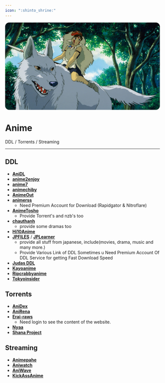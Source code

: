 ```yaml
---
icon: ":shinto_shrine:"
---
```


![](/static/assets/banner/anime.png)
# Anime

DDL / Torrents / Streaming
___


## DDL
- [**AniDL**](https://anidl.org/)
- [**anime2enjoy**](https://www.anime2enjoy.com/)
- [**anime7**](http://anime7.download/)
- [**animechiby**](http://www.animechiby.com/)
- [**AnimeOut**](https://www.animeout.xyz/)
- [**animerss**](https://animerss.com/)
   - Need Premium Account for Download (Rapidgator & Nitroflare)
- [**AnimeTosho**](https://animetosho.org/)
   - Provide Torrent's and nzb's too
- [**chauthanh**](https://chauthanh.info/)
   - provide some dramas too
- [**Hi10Anime**](https://hi10anime.com/)
- [**JPFILES**](https://jpfiles.net/) / [**JPLearner**](http://www.jplearner.to/)
   - provide all stuff from japanese, include(movies, drama, music and many more.)
   - Provide Various Link of DDL Sometimes u Need Premium Account Of DDL Service for getting Fast Download Speed
- [**Judas DDL**](https://rentry.org/judas-ddl)
- [**Kayoanime**](https://kayoanime.com/)
- [**Ripcrabbyanime**](https://ripcrabbyanime.in/)
- [**Tokyoinsider**](https://www.tokyoinsider.com/)

## Torrents
- [**AniDex**](https://anidex.info/)
- [**AniRena**](https://www.anirena.com/)
- [**Erai-raws**](https://www.erai-raws.info/)
   - Need login to see the content of the website.
- [**Nyaa**](https://nyaa.si/)
- [**Shana Project**](https://www.shanaproject.com/)


## Streaming
- [**Animepahe**](https://animepahe.ru/)
- [**Aniwatch**](https://aniwatch.to/home)
- [**AniWave**](https://aniwave.to/home)
- [**KickAssAnime**](https://kickassanime.am/)
